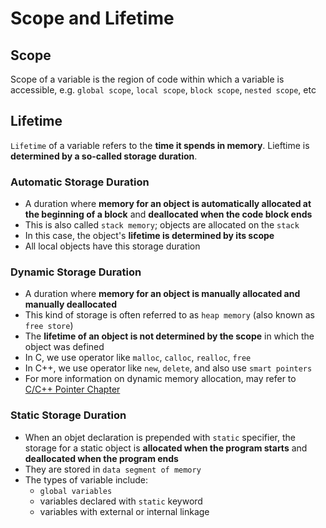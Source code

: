 # Scope and Lifetime

## Scope

Scope of a variable is the region of code within which a variable is accessible, e.g. `global scope`, `local scope`, `block scope`, `nested scope`, etc

## Lifetime

`Lifetime` of a variable refers to the **time it spends in memory**. Lieftime is **determined by a so-called storage duration**.

### Automatic Storage Duration

- A duration where **memory for an object is automatically allocated at the beginning of a block** and **deallocated when the code block ends**
- This is also called `stack memory`; objects are allocated on the `stack`
- In this case, the object's **lifetime is determined by its scope**
- All local objects have this storage duration

### Dynamic Storage Duration

- A duration where **memory for an object is manually allocated and manually deallocated**
- This kind of storage is often referred to as `heap memory` (also known as `free store`)
- The **lifetime of an object is not determined by the scope** in which the object was defined
- In C, we use operator like `malloc`, `calloc`, `realloc`, `free`
- In C++, we use operator like `new`, `delete`, and also use `smart pointers`
- For more information on dynamic memory allocation, may refer to [C/C++ Pointer Chapter](./02_Pointers.md)

### Static Storage Duration

- When an objet declaration is prepended with `static` specifier, the storage for a static object is **allocated when the program starts** and **deallocated when the program ends**
- They are stored in `data segment of memory`
- The types of variable include:
    - `global variables`
    - variables declared with `static` keyword
    - variables with external or internal linkage

